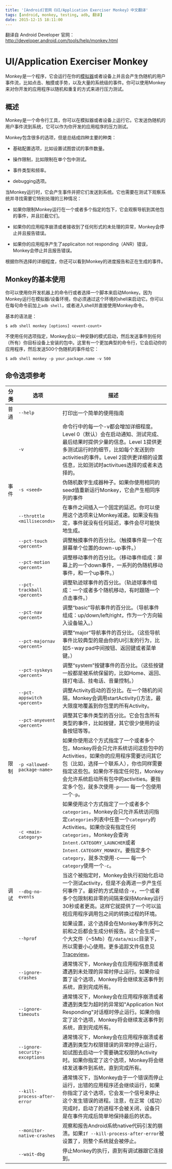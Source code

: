 ```yaml
---
title: '[Android]官网《UI/Application Exerciser Monkey》中文翻译'
tags: [android, monkey, testing, adb, 翻译]
date: 2015-12-15 18:11:00
---
```


翻译自 Android Developer 官网：<http://developer.android.com/tools/help/monkey.html>

# UI/Application Exerciser Monkey

Monkey是一个程序，它会运行在你的[模拟器](http://developer.android.com/tools/help/emulator.html)或者设备上并且会产生伪随机的用户事件流，比如点击、触摸或手势，以及大量的系统级的事件。你可以使用Monkey来对你开发的应用程序以随机和重复的方式来进行压力测试。

## 概述

Monkey是一个命令行工具，你可以在模拟器或者设备上运行它。它发送伪随机的用户事件流到系统，它可以作为你开发的应用程序的压力测试。

Monkey包含很多的选项，但是总结成四种主要的种类：

- 基础配置选项，比如设置试图尝试的事件数量。

- 操作限制，比如限制在单个包中测试。

- 事件类型和频率。

- debugging选项。

当Monkey运行时，它会产生事件并把它们发送到系统。它也需要在测试下观察系统并寻找需要它特别处理的三种情况：

- 如果你限制Monkey运行在一个或者多个指定的包下，它会观察导航到其他包的事件，并且拦截它们。

- 如果你的应用程序崩溃或者接收到了任何形式的未处理的异常，Monkey会停止并且报告错误。

- 如果你的应用程序产生了applicaiton not responding（ANR）错误，Monkey会停止并且报告错误。

根据你所选择的详细程度，你还可以看到Monkey的进度报告和正在生成的事件。

## Monkey的基本使用

你可以使用你开发机器上的命令行或者选择一个脚本来启动Monkey。因为Monkey运行在模拟器/设备环境，你必须通过这个环境的shell来启动它。你可以在每句命令前加上`adb shell`，或者进入shell并直接使用Monkey命令。

基本的语法是：

```
$ adb shell monkey [options] <event-count>
```

不使用任何选项指定，Monkey会以一种安静的模式启动，然后发送事件到任何（所有）你目标设备上安装的包中。这里有一个更加典型的命令行，它会启动你的应用程序，然后发送500个伪随机的事件给它：

```
$ adb shell monkey -p your.package.name -v 500
```

## 命令选项参考

|分类|选项|描述
|---|---|---|
|普通|`--help`|打印出一个简单的使用指南
||`-v`|命令行中的每一个-v都会增加详细程度。Level 0（默认）会在启动通知、测试完成、最后结果时提供少量的信息。Level 1提供更多测试运行时的细节，比如每个发送到你activities的事件。Level 2提供更详细的设置信息，比如测试时activitues选择的或者未选择的。
|事件|`-s <seed>`| 伪随机数字生成器种子。如果你使用相同的seed值重新运行Monkey，它会产生相同序列的事件
||`--throttle <milliseconds>`| 在事件之间插入一个固定的延迟。你可以使用这个选项来让Monkey减速。如果没有指定，事件就没有任何延迟，事件会尽可能快地生成。
||`--pct-touch <percent>`| 调整触摸事件的百分比。（触摸事件是一个在屏幕单个位置的down-up事件。）
||`--pct-motion <percent>`|调整移动事件的百分比。（移动事件组成：屏幕上的一个down事件，一系列的伪随机移动事件，和一个up事件。）
||`--pct-trackball <percent>`|调整轨迹球事件的百分比。（轨迹球事件组成：一个或者多个随机移动，有时跟随一个点击事件。）
||`--pct-nav <percent>`|调整“basic”导航事件的百分比。（导航事件组成：up/down/left/right，作为一个方向输入设备输入。）
||`--pct-majornav <percent>`|调整“major”导航事件的百分比。（这些导航事件比较典型的是由你的UI引发的行为，比如5-way pad中间按钮、返回键或者菜单键。）
||`--pct-syskeys <percent>`|调整“system”按键事件的百分比。（这些按键一般都是被系统保留的，比如Home、返回、拨打电话、挂电话、音量控制。）
||`--pct-appswitch <percent>`|调整Activity启动的百分比。在一个随机的间隔，Monkey会调用startActivity()方法，最大限度地覆盖到你包里的所有Activity。
||`--pct-anyevent <percent>`|调整其它事件类型的百分比。它会包含所有类型的事件，比如按键，其它很少使用的设备按钮等等。
|限制|`-p <allowed-package-name>`|如果你使用这个方式指定了一个或者多个包，Monkey将会只允许系统访问这些包中的Activities，如果你的应用程序需要访问其它包（比如，选择一个联系人），你也同样需要指定这些包。如果你不指定任何包，Monkey会允许系统启动所有包中的activities。要指定多个包，就多次使用`-p`—— 每一个包使用一个`-p`。
||`-c <main-category>`|如果使用这个方式指定了一个或者多个`categories`，Monkey会只允许系统访问指定`categories`列表中任意一个`category`的Activities。如果你没有指定任何`categories`，Monkey会查询`Intent.CATEGORY_LAUNCHER`或者`Intent.CATEGORY_MONKEY`。要指定多个`category`，就多次使用`-c`—— 每一个`category`使用一个`-c`。
|调试|`--dbg-no-events`|当这个被指定时，Monkey会执行初始化启动一个测试activity，但是不会再进一步产生任何事件了。最好的方式是结合`-v`，一个或者多个包限制和非零的间隔来保持Monkey运行30秒或者更高。这样它就提供了一个可以监视应用程序调用包之间的转换过程的环境。
||`--hprof`|如果设置，这个选择会在Monkey事件序列之前和之后都会生成分析报告。这个会生成一个大文件（~5Mb）在`/data/misc`目录下，所以需要小心使用。更多追踪文件信息见[Traceview](http://developer.android.com/tools/debugging/debugging-tracing.html)。
||`--ignore-crashes`|通常情况下，Monkey会在应用程序崩溃或者遭遇到未处理的异常时停止运行。如果你设置了设个选项，Monkey将会继续发送事件到系统，直到完成所有。
||`--ignore-timeouts`|通常情况下，Monkey会在应用程序崩溃或者遭遇到类型为超时的异常如"Application Not Responding"对话框时停止运行。如果你指定了这个选项，Monkey将会继续发送事件到系统，直到完成所有。
||`--ignore-security-exceptions`|通常情况下，Monkey会在应用程序崩溃或者遭遇到类型为权限错误的异常时停止运行，如试图去启动一个需要确定权限的Activity时。如果你指定了这个选项，Monkey将会继续发送事件到系统，直到完成所有。
||`--kill-process-after-error`|通常情况下，当Monkey由于一个错误而停止运行，出错的应用程序还会继续运行，如果你指定了这个选项，它会发一个信号来停止这个发生错误的进程。注意，在正常（成功）完成时，启动了的进程不会被关闭，设备只是在事件完成后简单地保持最后的状态。
||`--monitor-native-crashes`|观察和报告Android系统native代码引发的崩溃。如果`If --kill-process-after-error`被设置了，则整个系统就会被停止。
||`--wait-dbg`|停止Monkey的执行，直到有调试器跟它连接到。

